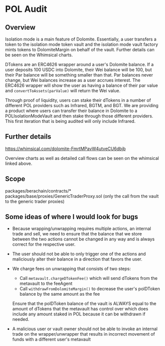 # POL Audit

## Overview

Isolation mode is a main feature of Dolomite. Essentially, a user transfers a token to the isolation mode token vault and the isolation mode vault factory mints tokens to DolomiteMargin on behalf of the vault. Further details can be seen on the Whimsical charts.

DTokens are an ERC4626 wrapper around a user's Dolomite balance. If a user deposits 100 USDC into Dolomite, their Wei balance will be 100, but their Par balance will be something smaller than that. Par balances never change, but Wei balances increase as a user accrues interest. The ERC4626 wrapper will show the user as having a balance of their par value and `convertToAssets(parValue)` will return the Wei value.

Through proof of liquidity, users can stake their dTokens in a number of different POL providers such as Infrared, BGTM, and BGT. We are providing a product where users can transfer their balance in Dolomite to a POLIsolationModeVault and then stake through those different providers. This first iteration that is being audited will only include Infrared.

## Further details

https://whimsical.com/dolomite-FmrtMPavW4utveCU6dbjb

Overview charts as well as detailed call flows can be seen on the whimsical linked above.

## Scope

packages/berachain/contracts/*
packages/base/proxies/GenericTraderProxy.sol (only the call from the vault to the generic trader proxies)

## Some ideas of where I would look for bugs

* Because wrapping/unwrapping requires multiple actions, an internal trade and sell, we need to ensure that the balance that we store between the two actions cannot be changed in any way and is always correct for the respective user.

* The user should not be able to only trigger one of the actions and maliciously alter their balance in a direction that favors the user.

* We charge fees on unwrapping that consists of two steps:
    - Call `metavault.chargeDTokenFee()` which will send dTokens from the metavault to the feeAgent
    - Call `withdrawFromDolomiteMargin()` to decrease the user's polDToken balance by the same amount as the fee

    Ensure that the polDToken balance of the vault is ALWAYS equal to the amount of dTokens that the metavault has control over which does include any amount staked in POL because it can be withdrawn if needed.

* A malicious user or vault owner should not be able to invoke an internal trade on the wrapper/unwrapper that results in incorrect movement of funds with a different user's metavault